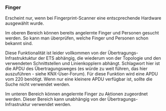 ﻿### Finger

Erscheint nur, wenn bei Fingerprint-Scanner eine entscprechende Hardware ausgewählt wurde.

Im oberen Bereich können bereits angelernte Finger und Personen gesucht werden. So kann man überprüfen, welche Finger und Personen schon bekannt sind. 

Diese Funktionalität ist leider vollkommen von der Übertragungs-Infrastruktuktur der ETS abhängig, die wiederum von der Topologie und den verwendeten Schnittstellen und Linienkopplern abhängt. Schlagwort hier ist die APDU des Übertragungsweges (es würde zu weit führen, das hier auszuführen - siehe KNX-User-Forum). Für diese Funktion wird eine APDU vom 220 benötigt. Wenn nur eine kleinere APDU verfügbar ist, sollte die Suche nicht verwendet werden.

Im unteren Bereich können angelernte Finger zu Aktionen zugeordnet werden. Dieser Bereich kann unabhängig von der Übertragungs-Infrastruktur verwendet werden. 


